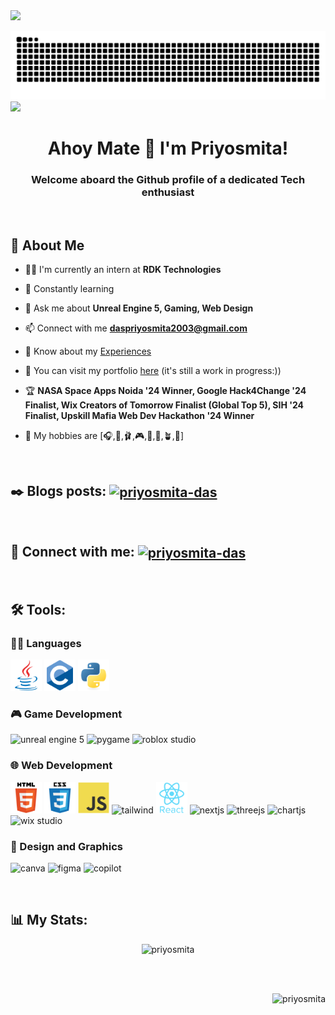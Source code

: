 <!--horizontal divider(gradiant)-->
<img src="https://user-images.githubusercontent.com/73097560/115834477-dbab4500-a447-11eb-908a-139a6edaec5c.gif">

<!--h1 without bottom border-->
<div id="user-content-toc">
<!--   <ul align="center">
    <summary><h1 style="display: inline-block">Ahoy Mate 🫡, I'm Priyosmita</h1></summary>
  </ul> -->
</div>

![Snake Animation](https://raw.githubusercontent.com/Priyosmita/Priyosmita/output/snake.svg)
<img src="https://user-images.githubusercontent.com/73097560/115834477-dbab4500-a447-11eb-908a-139a6edaec5c.gif">

<h1 align="center">Ahoy Mate 🫡 I'm Priyosmita!</h1>
<h3 align="center">Welcome aboard the Github profile of a dedicated Tech enthusiast</h3>


<p align="left"> <a href="https://twitter.com/" target="blank"><img src="https://img.shields.io/twitter/follow/?logo=twitter&style=for-the-badge" alt="" /></a> </p>


## 🦋 About Me 
<!-- - 🚀 I’m currently working on [AIkya](https://github.com/Priyosmita/AIkya) and [Kali Yug](https://github.com/Priyosmita/Kali-Yug) -->

- 👩‍💻 I'm currently an intern at **RDK Technologies**

- 🌱 Constantly learning

- 💬 Ask me about **Unreal Engine 5, Gaming, Web Design**

- 📫 Connect with me **daspriyosmita2003@gmail.com**

- 📄 Know about my [Experiences](https://drive.google.com/file/d/1KmT-H-I-G3JvjYBXM-Qb9xuZXJ_VQLkZ/view?usp=drive_link)

- 🌷 You can visit my portfolio [here](https://priyosmita.vercel.app/) (it's still a work in progress:))

- 🏆 **NASA Space Apps Noida '24 Winner, Google Hack4Change '24 Finalist, Wix Creators of Tomorrow Finalist (Global Top 5), SIH '24 Finalist, Upskill Mafia Web Dev Hackathon '24 Winner**

- 💫 My hobbies are [🎧,🎸,🩰,🎮,🌊,📸,🪴,🎨]

</br>

## ✒️ Blogs posts: <a href="https://medium.com/@daspriyosmita2003" target="blank"><img align="center" src="https://encrypted-tbn0.gstatic.com/images?q=tbn:ANd9GcR9Hpbjsce8cvgTiprxRPHitz8slLyNdJFGOA&s" alt="priyosmita-das" height="30" width="130" /></a>

</br>

## 🤝 Connect with me: <a href="https://linkedin.com/in/priyosmita-das" target="blank"><img align="center" src="https://raw.githubusercontent.com/rahuldkjain/github-profile-readme-generator/master/src/images/icons/Social/linked-in-alt.svg" alt="priyosmita-das" height="26" width="28" /></a>

</br>

## 🛠️ Tools:
<h3 align="left">👩‍💻 Languages</h3>
<p align="left"> 
    <img src="https://raw.githubusercontent.com/devicons/devicon/master/icons/java/java-original.svg" alt="java" width="50" height="50"/> 
    <img src="https://raw.githubusercontent.com/devicons/devicon/master/icons/c/c-original.svg" alt="c" width="50" height="50"/>
    <img src="https://raw.githubusercontent.com/devicons/devicon/master/icons/python/python-original.svg" alt="python" width="50" height="50"/>
</p>

<h3 align="left">🎮 Game Development</h3>
<p align="left"> 
    <img src="https://cdn2.unrealengine.com/ue-logo-stacked-unreal-engine-w-677x545-fac11de0943f.png" alt="unreal engine 5" width="58" height="50"/>
    <img src="https://www.pygame.org/docs/_static/pygame_logo.svg" alt="pygame" width="90" height="50"/>  
    <img src="https://upload.wikimedia.org/wikipedia/commons/thumb/b/b1/Roblox_Studio_logo_-_2017-2021.svg/916px-Roblox_Studio_logo_-_2017-2021.svg.png?20221117210703" alt="roblox studio" width="50" height="50"/>
</p>

<h3 align="left">🌐 Web Development</h3>
<p align="left"> 
    <img src="https://raw.githubusercontent.com/devicons/devicon/master/icons/html5/html5-original-wordmark.svg" alt="html5" width="50" height="50"/>
    <img src="https://raw.githubusercontent.com/devicons/devicon/master/icons/css3/css3-original-wordmark.svg" alt="css3" width="50" height="50"/>
    <img src="https://raw.githubusercontent.com/devicons/devicon/master/icons/javascript/javascript-original.svg" alt="javascript" width="50" height="50"/>
    <img src="https://www.vectorlogo.zone/logos/tailwindcss/tailwindcss-icon.svg" alt="tailwind" width="50" height="50"/>
    <img src="https://raw.githubusercontent.com/devicons/devicon/master/icons/react/react-original-wordmark.svg" alt="react" width="50" height="50"/>
    <img src="https://www.datocms-assets.com/98835/1684410508-image-7.png" alt="nextjs" width="50" height="50"/>
    <img src="https://canada1.discourse-cdn.com/flex035/uploads/threejs/optimized/2X/e/e4f86d2200d2d35c30f7b1494e96b9595ebc2751_2_744x750.png" alt="threejs" width="50" height="50"/>
    <img src="https://upload.wikimedia.org/wikipedia/commons/thumb/8/86/Chart.js_logo.svg/768px-Chart.js_logo.svg.png" alt="chartjs" width="50" height="50"/>
    <img src="https://static-00.iconduck.com/assets.00/wix-icon-2048x2048-petxyljo.png" alt="wix studio" height="50"/>
</p>

<h3 align="left">🎨 Design and Graphics</h3>
<p align="left"> 
    <img src="https://upload.wikimedia.org/wikipedia/en/thumb/b/bb/Canva_Logo.svg/480px-Canva_Logo.svg.png?20241218040754" alt="canva" height="25"/>
    <img src="https://upload.wikimedia.org/wikipedia/commons/3/33/Figma-logo.svg" alt="figma" width="" height="30"/>
    <img src="https://upload.wikimedia.org/wikipedia/commons/thumb/2/2a/Microsoft_365_Copilot_Icon.svg/72px-Microsoft_365_Copilot_Icon.svg.png" alt="copilot" width="" height="40"/>
</p>
</br>

## 📊 My Stats:
<p style="text-align: center;">
    <img src="https://github-readme-streak-stats.herokuapp.com/?user=priyosmita&theme=dark&ring=FE8300&fire=FD5400&currStreakNum=FDBC00&sideNums=32cd32&sideLabels=ffa500&dates=adff2f&currStreakLabel=FF0061" alt="priyosmita" />
</p>
</br>

</br>
<p align="right"> <img src="https://komarev.com/ghpvc/?username=priyosmita&label=Profile%20views&color=A383FF&style=flat" alt="priyosmita" /> </p>
